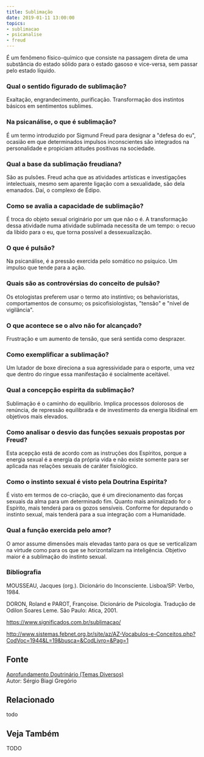 ```yaml
---
title: Sublimação
date: 2019-01-11 13:00:00
topics: 
- sublimacao
- psicanalise
- freud
---
```


É um fenômeno físico-químico que consiste na passagem direta de uma
substância do estado sólido para o estado gasoso e vice-versa, sem
passar pelo estado líquido.

### Qual o sentido figurado de sublimação?
Exaltação, engrandecimento, purificação. Transformação dos instintos
básicos em sentimentos sublimes.

### Na psicanálise, o que é sublimação?
É um termo introduzido por Sigmund Freud para designar a "defesa do eu",
ocasião em que determinados impulsos inconscientes são integrados na
personalidade e propiciam atitudes positivas na sociedade.

### Qual a base da sublimação freudiana?
São as pulsões. Freud acha que as atividades artísticas e investigações
intelectuais, mesmo sem aparente ligação com a sexualidade, são dela
emanados. Daí, o complexo de Édipo.

### Como se avalia a capacidade de sublimação?
É troca do objeto sexual originário por um que não o é. A transformação
dessa atividade numa atividade sublimada necessita de um tempo: o recuo
da libido para o eu, que torna possível a dessexualização.

### O que é pulsão?
Na psicanálise, é a pressão exercida pelo somático no psíquico. Um
impulso que tende para a ação.

### Quais são as controvérsias do conceito de pulsão?
Os etologistas preferem usar o termo ato instintivo; os behavioristas,
comportamentos de consumo; os psicofisiologistas, "tensão" e "nível de
vigilância".

### O que acontece se o alvo não for alcançado?
Frustração e um aumento de tensão, que será sentida como desprazer.

### Como exemplificar a sublimação?
Um lutador de boxe direciona a sua agressividade para o esporte, uma vez
que dentro do ringue essa manifestação é socialmente aceitável.

### Qual a concepção espírita da sublimação?
Sublimação é o caminho do equilíbrio. Implica processos dolorosos de
renúncia, de repressão equilibrada e de investimento da energia
libidinal em objetivos mais elevados.

### Como analisar o desvio das funções sexuais propostas por Freud?
Esta acepção está de acordo com as instruções dos Espíritos, porque a
energia sexual é a energia da própria vida e não existe somente para ser
aplicada nas relações sexuais de caráter fisiológico.

### Como o instinto sexual é visto pela Doutrina Espírita?
É visto em termos de co-criação, que é um direcionamento das forças
sexuais da alma para um determinado fim. Quanto mais animalizado for o
Espírito, mais tenderá para os gozos sensíveis. Conforme for depurando o
instinto sexual, mais tenderá para a sua integração com a Humanidade.

### Qual a função exercida pelo amor?
O amor assume dimensões mais elevadas tanto para os que se verticalizam
na virtude como para os que se horizontalizam na inteligência. Objetivo
maior é a sublimação do instinto sexual.


### Bibliografia
MOUSSEAU, Jacques (org.). Dicionário do Inconsciente. Lisboa/SP:
Verbo, 1984.

DORON, Roland e PAROT, Françoise. Dicionário de Psicologia. Tradução
de Odilon Soares Leme. São Paulo: Atica, 2001.

https://www.significados.com.br/sublimacao/

http://www.sistemas.febnet.org.br/site/az/AZ-Vocabulos-e-Conceitos.php?CodVoc=1944&L=19&busca=&CodLivro=&Pag=1

## Fonte
[Aprofundamento Doutrinário (Temas Diversos)](https://sites.google.com/view/aprofundamentodoutrinario/sublimação)  
Autor: Sérgio Biagi Gregório



## Relacionado
todo

## Veja Também
TODO


